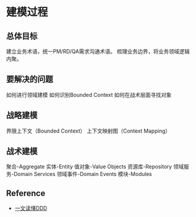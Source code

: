 # 建模过程

## 总体目标

建立业务术语，统一PM/RD/QA需求沟通术语。
梳理业务边界，将业务领域逻辑内聚。

## 要解决的问题

如何进行领域建模
如何识别Bounded Context
如何在战术层面寻找对象

## 战略建模

界限上下文（Bounded Context）
上下文映射图（Context Mapping）

## 战术建模

聚合-Aggregate
实体-Entity
值对象-Value Objects
资源库-Repository
领域服务-Domain Services
领域事件-Domain Events
模块-Modules

## Reference

* [一文读懂DDD](https://www.cnblogs.com/xiguain/p/10939679.html)  